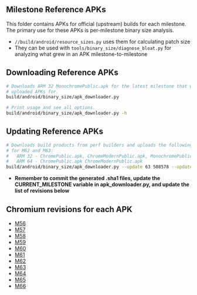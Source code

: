 ## Milestone Reference APKs

This folder contains APKs for official (upstream) builds for each milestone.
The primary use for these APKs is per-milestone binary size analysis.
  * `//build/android/resource_sizes.py` uses them for calculating patch size
  * They can be used with `tools/binary_size/diagnose_bloat.py` for analyzing
    what grew in an APK milestone-to-milestone

## Downloading Reference APKs

```bash
# Downloads ARM 32 MonochromePublic.apk for the latest milestone that we've
# uploaded APKs for.
build/android/binary_size/apk_downloader.py

# Print usage and see all options.
build/android/binary_size/apk_downloader.py -h
```

## Updating Reference APKs
```bash
# Downloads build products from perf builders and uploads the following APKs
# for M62 and M63:
#   ARM 32 - ChromePublic.apk, ChromeModernPublic.apk, MonochromePublic.apk
#   ARM 64 - ChromePublic.apk ChromeModernPublic.apk
build/android/binary_size/apk_downloader.py --update 63 508578 --update 62 499187
```

  * **Remember to commit the generated .sha1 files, update the
    CURRENT_MILESTONE variable in apk_downloader.py, and update the list of
    revisions below**

## Chromium revisions for each APK
  * [M56](https://crrev.com/433059)
  * [M57](https://crrev.com/444943)
  * [M58](https://crrev.com/454471)
  * [M59](https://crrev.com/464641)
  * [M60](https://crrev.com/474934)
  * [M61](https://crrev.com/488528)
  * [M62](https://crrev.com/499187)
  * [M63](https://crrev.com/508578)
  * [M64](https://crrev.com/520840)
  * [M65](https://crrev.com/530369)
  * [M66](https://crrev.com/540276)
